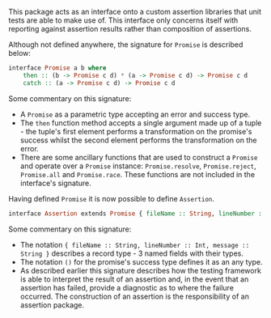 This package acts as an interface onto a custom assertion libraries that unit tests are able to make use of.  This
interface only concerns itself with reporting against assertion results rather than composition of assertions.

Although not defined anywhere, the signature for `Promise` is described below:

```haskell
interface Promise a b where
    then :: (b -> Promise c d) * (a -> Promise c d) -> Promise c d
    catch :: (a -> Promise c d) -> Promise c d
```

Some commentary on this signature:

* A `Promise` as a parametric type accepting an error and success type.
* The `then` function method accepts a single argument made up of a tuple - the tuple's first element performs a 
  transformation on the promise's success whilst the second element performs the transformation on the error.
* There are some ancillary functions that are used to construct a `Promise` and operate over a `Promise` instance: 
  `Promise.resolve`, `Promise.reject`, `Promise.all` and `Promise.race`.  These functions are not included in the
  interface's signature.
  
Having defined `Promise` it is now possible to define `Assertion`.

```haskell
interface Assertion extends Promise { fileName :: String, lineNumber :: Int, message :: String } ()
```

Some commentary on this signature:

* The notation `{ fileName :: String, lineNumber :: Int, message :: String }` describes a record type - 3 named fields with
  their types.
* The notation `()` for the promise's success type defines it as an any type.
* As described earlier this signature describes how the testing framework is able to interpret the result of an 
  assertion and, in the event that an assertion has failed, provide a diagnostic as to where the failure occurred.  The
  construction of an assertion is the responsibility of an assertion package.
 

